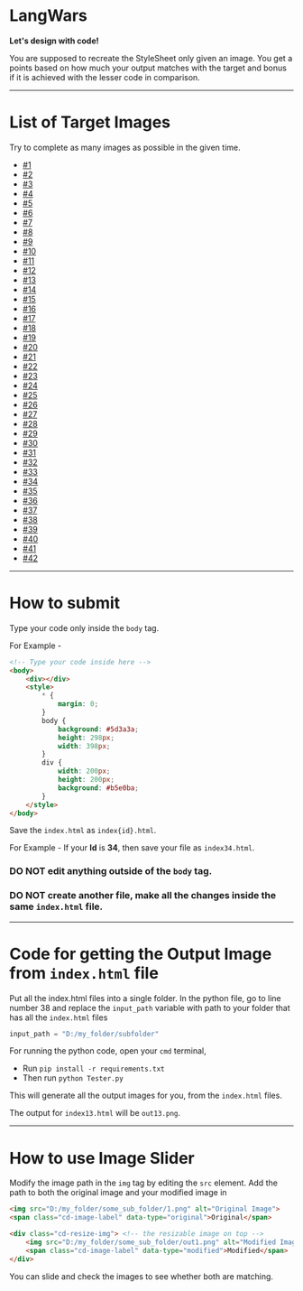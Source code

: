 # LangWars

**Let's design with code!**

You are supposed to recreate the StyleSheet only given an image. You get a points based on how much your output matches with the target and bonus if it is achieved with the lesser code in comparison.

---

# List of Target Images

Try to complete as many images as possible in the given time.

- [#1](./files/1.md)
- [#2](./files/2.md)
- [#3](./files/3.md)
- [#4](./files/4.md)
- [#5](./files/5.md)
- [#6](./files/6.md)
- [#7](./files/7.md)
- [#8](./files/8.md)
- [#9](./files/9.md)
- [#10](./files/10.md)
- [#11](./files/11.md)
- [#12](./files/12.md)
- [#13](./files/13.md)
- [#14](./files/14.md)
- [#15](./files/15.md)
- [#16](./files/16.md)
- [#17](./files/17.md)
- [#18](./files/18.md)
- [#19](./files/19.md)
- [#20](./files/20.md)
- [#21](./files/21.md)
- [#22](./files/22.md)
- [#23](./files/23.md)
- [#24](./files/24.md)
- [#25](./files/25.md)
- [#26](./files/26.md)
- [#27](./files/27.md)
- [#28](./files/28.md)
- [#29](./files/29.md)
- [#30](./files/30.md)
- [#31](./files/31.md)
- [#32](./files/32.md)
- [#33](./files/33.md)
- [#34](./files/34.md)
- [#35](./files/35.md)
- [#36](./files/36.md)
- [#37](./files/37.md)
- [#38](./files/38.md)
- [#39](./files/38.md)
- [#40](./files/40.md)
- [#41](./files/41.md)
- [#42](./files/42.md)

---

# How to submit

Type your code only inside the `body` tag.

For Example -

```html
<!-- Type your code inside here -->
<body>
    <div></div>
    <style>
        * {
            margin: 0;
        }
        body {
            background: #5d3a3a;
            height: 298px;
            width: 398px;
        }
        div {
            width: 200px;
            height: 200px;
            background: #b5e0ba;
        }
    </style>
</body>
```

Save the `index.html` as `index{id}.html`.

For Example - If your **Id** is **34**, then save your file as `index34.html`.

### DO NOT edit anything outside of the `body` tag.

### DO NOT create another file, make all the changes inside the same `index.html` file.

---

# Code for getting the Output Image from `index.html` file

Put all the index.html files into a single folder. In the python file, go to line number 38 and replace the `input_path` variable with path to your folder that has all the `index.html` files

```python
input_path = "D:/my_folder/subfolder"
```

For running the python code, open your `cmd` terminal,
- Run `pip install -r requirements.txt`
- Then run `python Tester.py`

This will generate all the output images for you, from the `index.html` files.

The output for `index13.html` will be `out13.png`.

---

# How to use Image Slider

Modify the image path in the `img` tag  by editing the `src` element. Add the path to both the original image and your modified image in

```html
<img src="D:/my_folder/some_sub_folder/1.png" alt="Original Image">
<span class="cd-image-label" data-type="original">Original</span>

<div class="cd-resize-img"> <!-- the resizable image on top -->
    <img src="D:/my_folder/some_sub_folder/out1.png" alt="Modified Image">
    <span class="cd-image-label" data-type="modified">Modified</span>
</div>
```

You can slide and check the images to see whether both are matching.